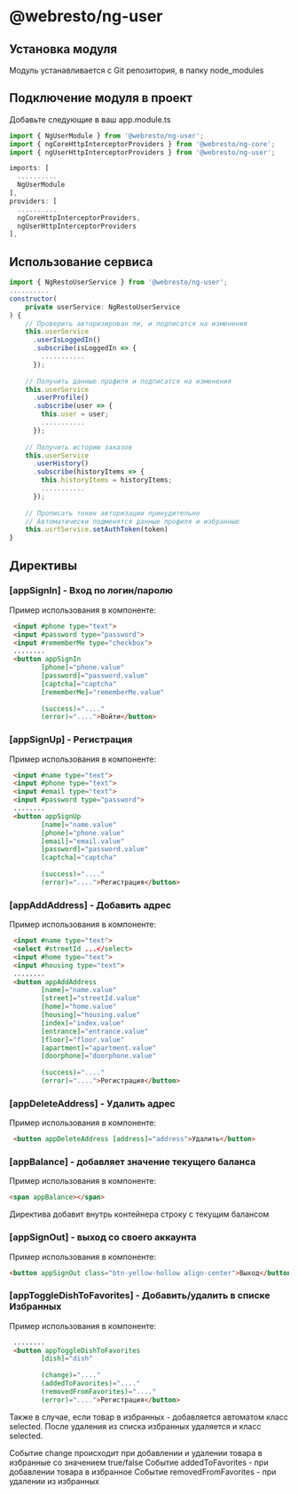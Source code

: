 # @webresto/ng-user
## Установка модуля
Модуль устанавливается с Git репозитория, в папку node_modules
## Подключение модуля в проект
Добавьте следующие в ваш app.module.ts

~~~ javascript
import { NgUserModule } from '@webresto/ng-user';
import { ngCoreHttpInterceptorProviders } from '@webresto/ng-core';
import { ngUserHttpInterceptorProviders } from '@webresto/ng-user';
~~~
~~~ javascript  
imports: [
  .......... 
  NgUserModule 
],
providers: [
  ..........
  ngCoreHttpInterceptorProviders,
  ngUserHttpInterceptorProviders
],
~~~


## Использование сервиса
~~~ javascript
import { NgRestoUserService } from '@webresto/ng-user';
..........
constructor(
    private userService: NgRestoUserService
) {
    // Проверить авторизирован ли, и подписатся на изменения
    this.userService
      .userIsLoggedIn()
      .subscribe(isLoggedIn => {
        ...........
      });
    
    // Получить данные профиля и подписатся на изменения  
    this.userService
      .userProfile()
      .subscribe(user => {
        this.user = user;
        ...........
      });
      
    // Получить историю заказов
    this.userService
      .userHistory()
      .subscribe(historyItems => {
        this.historyItems = historyItems;
        ...........
      });
      
    // Прописать токен авторизации принудительно
    // Автоматически подменятся данные профиля и избранные
    this.usrtService.setAuthToken(token)
}
~~~

## Директивы


### [appSignIn] - Вход по логин/паролю
Пример использования в компоненте:

~~~ html
 <input #phone type="text">
 <input #password type="password">
 <input #rememberMe type="checkbox">
 ........
 <button appSignIn
        [phone]="phone.value"
        [password]="password.value"
        [captcha]="captcha"
        [rememberMe]="rememberMe.value"
    
        (success)="...."
        (error)="....">Войти</button>
~~~

### [appSignUp] - Регистрация
Пример использования в компоненте:

~~~ html
 <input #name type="text">
 <input #phone type="text">
 <input #email type="text">
 <input #password type="password">
 ........
 <button appSignUp
        [name]="name.value"
        [phone]="phone.value"
        [email]="email.value"
        [password]="password.value"
        [captcha]="captcha"
    
        (success)="...."
        (error)="....">Регистрация</button>
~~~

### [appAddAddress] - Добавить адрес
Пример использования в компоненте:

~~~ html
 <input #name type="text">
 <select #streetId ...</select>
 <input #home type="text">
 <input #housing type="text">
 ........
 <button appAddAddress
        [name]="name.value"
        [street]="streetId.value"
        [home]="home.value"
        [housing]="housing.value"
        [index]="index.value"
        [entrance]="entrance.value"
        [floor]="floor.value"
        [apartment]="apartment.value"
        [doorphone]="doorphone.value"
    
        (success)="...."
        (error)="....">Регистрация</button>
~~~

### [appDeleteAddress] - Удалить адрес
Пример использования в компоненте:

~~~ html
 <button appDeleteAddress [address]="address">Удалить</button>
~~~


### [appBalance]  - добавляет значение текущего баланса
Пример использования в компоненте:

~~~ html
<span appBalance></span>
~~~
Директива добавит внутрь контейнера строку с текущим балансом

### [appSignOut] - выход со своего аккаунта
Пример использования в компоненте:

~~~ html
<button appSignOut class="btn-yellow-hollow align-center">Выход</button>
~~~

### [appToggleDishToFavorites] - Добавить/удалить в списке Избранных
Пример использования в компоненте:

~~~ html
 ........
 <button appToggleDishToFavorites
        [dish]="dish"
        
        (change)="...."
        (addedToFavorites)="...."
        (removedFromFavorites)="...."
        (error)="....">Регистрация</button>
~~~

Также в случае, если товар в избранных - добавляется автоматом класс selected. После удаления из списка избранных удаляется и класс selected.

Событие change происходит при добавлении и удалении товара в избранные со значением true/false
Событие addedToFavorites - при добавлении товара в избранное
Событие removedFromFavorites - при удалении из избранных